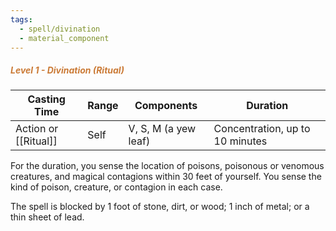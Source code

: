 ```yaml
---
tags:
  - spell/divination
  - material_component
---
```

##### *<span style="color:rgb(203, 123, 55)">Level 1 - Divination (Ritual)</span>*

| Casting Time         | Range | Components           | Duration                        |
| -------------------- | ----- | -------------------- | ------------------------------- |
| Action or [[Ritual]] | Self  | V, S, M (a yew leaf) | Concentration, up to 10 minutes |

For the duration, you sense the location of poisons, poisonous or venomous creatures, and magical contagions within 30 feet of yourself. You sense the kind of poison, creature, or contagion in each case. 

The spell is blocked by 1 foot of stone, dirt, or wood; 1 inch of metal; or a thin sheet of lead. 